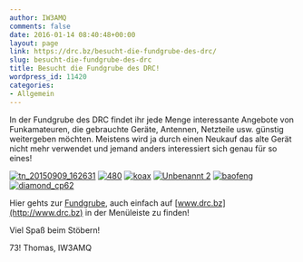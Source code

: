 ```yaml
---
author: IW3AMQ
comments: false
date: 2016-01-14 08:40:48+00:00
layout: page
link: https://drc.bz/besucht-die-fundgrube-des-drc/
slug: besucht-die-fundgrube-des-drc
title: Besucht die Fundgrube des DRC!
wordpress_id: 11420
categories:
- Allgemein
---
```


In der Fundgrube des DRC findet ihr jede Menge interessante Angebote von Funkamateuren, die gebrauchte Geräte, Antennen, Netzteile usw. günstig weitergeben möchten. Meistens wird ja durch einen Neukauf das alte Gerät nicht mehr verwendet und jemand anders interessiert sich genau für so eines!

[![tn_20150909_162631](https://drc.bz/wp-content/uploads/2009/12/tn_20150909_162631-1024x576.jpg)](https://drc.bz/wp-content/uploads/2009/12/tn_20150909_162631.jpg) [![480](https://drc.bz/wp-content/uploads/2009/12/480-1024x768.jpg)](https://drc.bz/wp-content/uploads/2009/12/480.jpg) [![koax](https://drc.bz/wp-content/uploads/2009/12/koax.jpg)](https://drc.bz/wp-content/uploads/2009/12/koax.jpg) [![Unbenannt 2](https://drc.bz/wp-content/uploads/2009/12/Unbenannt-2-1024x768.jpg)](https://drc.bz/wp-content/uploads/2009/12/Unbenannt-2.jpg) [![baofeng](https://drc.bz/wp-content/uploads/2015/05/baofeng1.jpg)](https://drc.bz/wp-content/uploads/2015/05/baofeng1.jpg) [![diamond_cp62](https://drc.bz/wp-content/uploads/2009/12/diamond_cp62.jpg)](https://drc.bz/wp-content/uploads/2009/12/diamond_cp62.jpg)

Hier gehts zur [Fundgrube](https://drc.bz/flohmarkt/), auch einfach auf [www.drc.bz](http://www.drc.bz) in der Menüleiste zu finden!

Viel Spaß beim Stöbern!

73! Thomas, IW3AMQ

